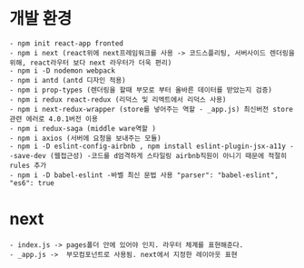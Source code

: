 # 개발 환경
    - npm init react-app fronted
    - npm i next (react위에 next프레임워크를 사용 -> 코드스플리팅, 서버사이드 렌더링을 위해, react라우터 보다 next 라우터가 더욱 편리)
    - npm i -D nodemon webpack
    - npm i antd (antd 디자인 적용)
    - npm i prop-types (렌더링을 할때 부모로 부터 올바른 데이터를 받았는지 검증)
    - npm i redux react-redux (리덕스 및 리엑트에서 리덕스 사용)
    - npm i next-redux-wrapper (store를 넣어주는 역할 - _app.js) 최신버전 store관련 에러로 4.0.1버전 이용
    - npm i redux-saga (middle ware역할 )
    - npm i axios (서버에 요청을 보내주는 모듈)
    - npm i -D eslint-config-airbnb , npm install eslint-plugin-jsx-a11y --save-dev (웹접근성) -코드를 d엄격하게 스타일링 airbnb직원이 아니기 때문에 적절히 rules 추가
    - npm i -D babel-eslint -바벨 최신 문법 사용 "parser": "babel-eslint", "es6": true




 # next 
    - index.js -> pages폴더 안에 있어야 인지. 라우터 체계를 표현해준다.
    - _app.js ->  부모컴포넌트로 사용됨. next에서 지정한 레이아웃 표현


# 
